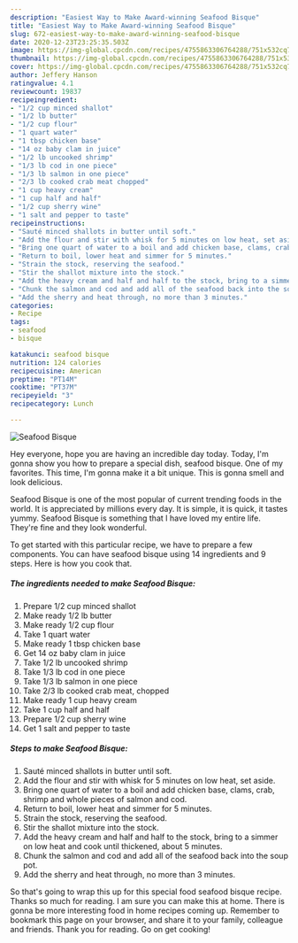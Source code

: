 ```yaml
---
description: "Easiest Way to Make Award-winning Seafood Bisque"
title: "Easiest Way to Make Award-winning Seafood Bisque"
slug: 672-easiest-way-to-make-award-winning-seafood-bisque
date: 2020-12-23T23:25:35.503Z
image: https://img-global.cpcdn.com/recipes/4755863306764288/751x532cq70/seafood-bisque-recipe-main-photo.jpg
thumbnail: https://img-global.cpcdn.com/recipes/4755863306764288/751x532cq70/seafood-bisque-recipe-main-photo.jpg
cover: https://img-global.cpcdn.com/recipes/4755863306764288/751x532cq70/seafood-bisque-recipe-main-photo.jpg
author: Jeffery Hanson
ratingvalue: 4.1
reviewcount: 19837
recipeingredient:
- "1/2 cup minced shallot"
- "1/2 lb butter"
- "1/2 cup flour"
- "1 quart water"
- "1 tbsp chicken base"
- "14 oz baby clam in juice"
- "1/2 lb uncooked shrimp"
- "1/3 lb cod in one piece"
- "1/3 lb salmon in one piece"
- "2/3 lb cooked crab meat chopped"
- "1 cup heavy cream"
- "1 cup half and half"
- "1/2 cup sherry wine"
- "1 salt and pepper to taste"
recipeinstructions:
- "Sauté minced shallots in butter until soft."
- "Add the flour and stir with whisk for 5 minutes on low heat, set aside."
- "Bring one quart of water to a boil and add chicken base, clams, crab, shrimp and whole pieces of salmon and cod."
- "Return to boil, lower heat and simmer for 5 minutes."
- "Strain the stock, reserving the seafood."
- "Stir the shallot mixture into the stock."
- "Add the heavy cream and half and half to the stock, bring to a simmer on low heat and cook until thickened, about 5 minutes."
- "Chunk the salmon and cod and add all of the seafood back into the soup pot."
- "Add the sherry and heat through, no more than 3 minutes."
categories:
- Recipe
tags:
- seafood
- bisque

katakunci: seafood bisque 
nutrition: 124 calories
recipecuisine: American
preptime: "PT14M"
cooktime: "PT37M"
recipeyield: "3"
recipecategory: Lunch

---
```



![Seafood Bisque](https://img-global.cpcdn.com/recipes/4755863306764288/751x532cq70/seafood-bisque-recipe-main-photo.jpg)

Hey everyone, hope you are having an incredible day today. Today, I'm gonna show you how to prepare a special dish, seafood bisque. One of my favorites. This time, I'm gonna make it a bit unique. This is gonna smell and look delicious.



Seafood Bisque is one of the most popular of current trending foods in the world. It is appreciated by millions every day. It is simple, it is quick, it tastes yummy. Seafood Bisque is something that I have loved my entire life. They're fine and they look wonderful.


To get started with this particular recipe, we have to prepare a few components. You can have seafood bisque using 14 ingredients and 9 steps. Here is how you cook that.

<!--inarticleads1-->

##### The ingredients needed to make Seafood Bisque:

1. Prepare 1/2 cup minced shallot
1. Make ready 1/2 lb butter
1. Make ready 1/2 cup flour
1. Take 1 quart water
1. Make ready 1 tbsp chicken base
1. Get 14 oz baby clam in juice
1. Take 1/2 lb uncooked shrimp
1. Take 1/3 lb cod in one piece
1. Take 1/3 lb salmon in one piece
1. Take 2/3 lb cooked crab meat, chopped
1. Make ready 1 cup heavy cream
1. Take 1 cup half and half
1. Prepare 1/2 cup sherry wine
1. Get 1 salt and pepper to taste




<!--inarticleads2-->

##### Steps to make Seafood Bisque:

1. Sauté minced shallots in butter until soft.
1. Add the flour and stir with whisk for 5 minutes on low heat, set aside.
1. Bring one quart of water to a boil and add chicken base, clams, crab, shrimp and whole pieces of salmon and cod.
1. Return to boil, lower heat and simmer for 5 minutes.
1. Strain the stock, reserving the seafood.
1. Stir the shallot mixture into the stock.
1. Add the heavy cream and half and half to the stock, bring to a simmer on low heat and cook until thickened, about 5 minutes.
1. Chunk the salmon and cod and add all of the seafood back into the soup pot.
1. Add the sherry and heat through, no more than 3 minutes.




So that's going to wrap this up for this special food seafood bisque recipe. Thanks so much for reading. I am sure you can make this at home. There is gonna be more interesting food in home recipes coming up. Remember to bookmark this page on your browser, and share it to your family, colleague and friends. Thank you for reading. Go on get cooking!
